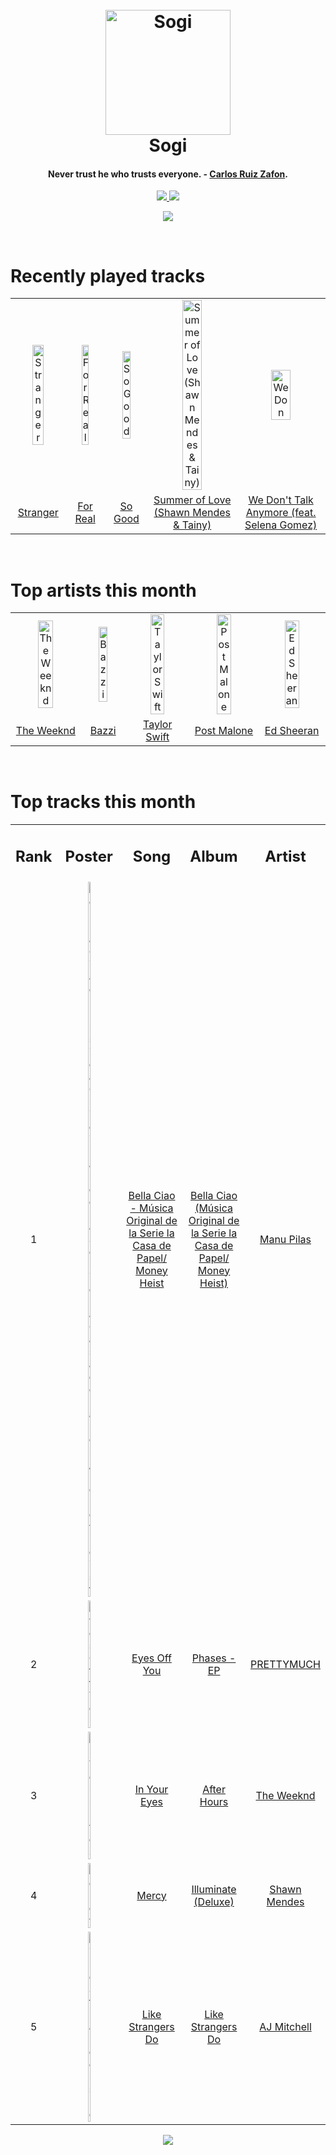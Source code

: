 <h1 align='center'>
  <br>
  <a href='https://www.youtube.com/watch?v=dQw4w9WgXcQ'><img src='https://i.ibb.co/XYSwTqV/kaguya-modified.png' alt='Sogi' width='200'></a>
  <br>
  Sogi
  <br>
</h1>

<h4 align='center'>Never trust he who trusts everyone. - <a href='https://duckduckgo.com/?q=Carlos+Ruiz+Zafon' target='_blank'>Carlos Ruiz Zafon</a>.</h4>

<p align='center'>
  <a href='https://discord.gg/96EA7ENfV9'>
    <img src='https://img.shields.io/discord/775232281954353183?color=blue&label=Discord'>
  </a>
  <a href='https://sxoxgxi.pythonanywhere.com/'><img src='https://img.shields.io/website?down_color=red&down_message=offline&label=Blog&up_color=light%20green&up_message=online&url=https%3A%2F%2Fsxoxgxi.pythonanywhere.com'></a>
</p>
<p status, align='center'>
  <a href='https://open.spotify.com/user/317777c47jvjnq6zzzwbijw6gbmi'>
    <img src='https://img.shields.io/badge/Sogi-Offline-&?style=social&logo=spotify'>
  </a>
</p status>
<!------ RECENTLY PLAYED ------>

<p recentlyplayed, float='left'>
  <br>
  <h1>Recently played tracks</h1>
  <p></p>
  <table style='width:100%'>
    <tr align='center'>
      <td><img class='artists' src='https://i.scdn.co/image/ab67616d0000b27337a04015658168ca6e6e604a' alt='Stranger' style='width:50%'>
      </td>
      <td><img class='artists' src='https://i.scdn.co/image/ab67616d0000b27354d4b18b9f5dfe0da3e3d97a' alt='For Real' style='width:50%'>
      </td>
      <td><img class='artists' src='https://i.scdn.co/image/ab67616d0000b27339e6616a499bc092f469cae0' alt='So Good' style='width:50%'>
      </td>
      <td><img class='artists' src='https://i.scdn.co/image/ab67616d0000b273a111c87c210cc9bff93948bd' alt='Summer of Love (Shawn Mendes & Tainy)' style='width:50%'>
      </td>
      <td><img class='artists' src='https://i.scdn.co/image/ab67616d0000b273633a2d775747bccfbcb17a45' alt='We Don't Talk Anymore (feat. Selena Gomez)' style='width:50%'>
      </td>
    </tr>
    <tr align='center'>
      <td>
      <a href='https://open.spotify.com/track/3aUD2nXnCYiGd9V1UhfyRz'>Stranger</a>
      </td>
      <td>
      <a href='https://open.spotify.com/track/3KGOU3IJI5Qs4DrNiEF83r'>For Real</a>
      </td>
      <td>
      <a href='https://open.spotify.com/track/6kxaaIeowajN7w21PfMLbu'>So Good</a>
      </td>
      <td>
      <a href='https://open.spotify.com/track/0z8hI3OPS8ADPWtoCjjLl6'>Summer of Love (Shawn Mendes & Tainy)</a>
      </td>
      <td>
      <a href='https://open.spotify.com/track/06KyNuuMOX1ROXRhj787tj'>We Don't Talk Anymore (feat. Selena Gomez)</a>
      </td>
    </tr>
  </table>
</p recentlyplayed>
<!------ .RECENTLY PLAYED ------>
<!------ TOP ARTISTS ------>

<p topartists, float='left'>
  <br>
  <h1>Top artists this month</h1>
  <p></p>
  <table style='width:100%'>
    <tr align='center'>
      <td><img class='artists' src='https://i.scdn.co/image/ab6761610000e5ebb5f9e28219c169fd4b9e8379' alt='The Weeknd' style='width:50%'>
      </td>
      <td><img class='artists' src='https://i.scdn.co/image/ab6761610000e5eb72a8e86c457085e7fdd3453f' alt='Bazzi' style='width:50%'>
      </td>
      <td><img class='artists' src='https://i.scdn.co/image/ab6761610000e5eb5a00969a4698c3132a15fbb0' alt='Taylor Swift' style='width:50%'>
      </td>
      <td><img class='artists' src='https://i.scdn.co/image/ab6761610000e5ebb894ef9fa437b0389c5567cc' alt='Post Malone' style='width:50%'>
      </td>
      <td><img class='artists' src='https://i.scdn.co/image/ab6761610000e5eb12a2ef08d00dd7451a6dbed6' alt='Ed Sheeran' style='width:50%'>
      </td>
    </tr>
    <tr align='center'>
      <td>
      <a href='https://open.spotify.com/artist/1Xyo4u8uXC1ZmMpatF05PJ'>The Weeknd</a>
      </td>
      <td>
      <a href='https://open.spotify.com/artist/4GvEc3ANtPPjt1ZJllr5Zl'>Bazzi</a>
      </td>
      <td>
      <a href='https://open.spotify.com/artist/06HL4z0CvFAxyc27GXpf02'>Taylor Swift</a>
      </td>
      <td>
      <a href='https://open.spotify.com/artist/246dkjvS1zLTtiykXe5h60'>Post Malone</a>
      </td>
      <td>
      <a href='https://open.spotify.com/artist/6eUKZXaKkcviH0Ku9w2n3V'>Ed Sheeran</a>
      </td>
    </tr>
  </table>
</p topartists>
<!------ .TOP ARTISTS ------>

<!------ TOP SONGS ------>

<p topsongs, float='left' >
  <br>
  <h1>Top tracks this month</h1>
  <p></p>
  <table style='width:100%'>
    <tr align='center'>
      <td>
      <h2>Rank</h2>
      </td>
      <td>
      <h2>Poster</h2>
      </td>
      <td>
      <h2>Song</h2>
      </td>
      <td>
      <h2>Album</h2>
      </td>
      <td>
      <h2>Artist</h2>
      </td>
    </tr>
    <tr align='center'>
      <td>
      1
      </td>
      <td><img class='artists' src='https://i.scdn.co/image/ab67616d0000b273f3c7e4934b8dd9eedf69e6e5' alt='Bella Ciao - Música Original de la Serie la Casa de Papel/ Money Heist' style='width:10%'>
      </td>
      <td>
      <a href='https://open.spotify.com/track/3lWzVNe1yFZlkeBBzUuZYu'>Bella Ciao - Música Original de la Serie la Casa de Papel/ Money Heist</a>
      </td>
      <td>
      <a href='https://open.spotify.com/album/05Ng00IfiS6xeyQX8WtjHU'>Bella Ciao (Música Original de la Serie la Casa de Papel/ Money Heist)</a>
      </td>
      <td>
      <a href='https://open.spotify.com/artist/2TJHmhbmT7L3gw2NKyDTHh'>Manu Pilas</a>
      </td>
    </tr>
    <tr align='center'>
      <td>
      2
      </td>
      <td><img class='artists' src='https://i.scdn.co/image/ab67616d0000b273d46d93ee7fb0589ef6973c5d' alt='Eyes Off You' style='width:10%'>
      </td>
      <td>
      <a href='https://open.spotify.com/track/0VpEX8ib3wE7u8NOw4szU6'>Eyes Off You</a>
      </td>
      <td>
      <a href='https://open.spotify.com/album/2eiprRNqzj5s3IPLvKsF6z'>Phases - EP</a>
      </td>
      <td>
      <a href='https://open.spotify.com/artist/5Y8eJDj37KhaEeqbVO7Ag1'>PRETTYMUCH</a>
      </td>
    </tr>
    <tr align='center'>
      <td>
      3
      </td>
      <td><img class='artists' src='https://i.scdn.co/image/ab67616d0000b2738863bc11d2aa12b54f5aeb36' alt='In Your Eyes' style='width:10%'>
      </td>
      <td>
      <a href='https://open.spotify.com/track/7szuecWAPwGoV1e5vGu8tl'>In Your Eyes</a>
      </td>
      <td>
      <a href='https://open.spotify.com/album/4yP0hdKOZPNshxUOjY0cZj'>After Hours</a>
      </td>
      <td>
      <a href='https://open.spotify.com/artist/1Xyo4u8uXC1ZmMpatF05PJ'>The Weeknd</a>
      </td>
    </tr>
    <tr align='center'>
      <td>
      4
      </td>
      <td><img class='artists' src='https://i.scdn.co/image/ab67616d0000b273ea3ef7697cfd5705b8f47521' alt='Mercy' style='width:10%'>
      </td>
      <td>
      <a href='https://open.spotify.com/track/0AS63m1wHv9n4VVRizK6Hc'>Mercy</a>
      </td>
      <td>
      <a href='https://open.spotify.com/album/3wBabo4pmzsYjALMSKY7Iq'>Illuminate (Deluxe)</a>
      </td>
      <td>
      <a href='https://open.spotify.com/artist/7n2wHs1TKAczGzO7Dd2rGr'>Shawn Mendes</a>
      </td>
    </tr>
    <tr align='center'>
      <td>
      5
      </td>
      <td><img class='artists' src='https://i.scdn.co/image/ab67616d0000b273802daca0d0ad4f91cf420b56' alt='Like Strangers Do' style='width:10%'>
      </td>
      <td>
      <a href='https://open.spotify.com/track/0Wc6cbF38a90b8wov9V63F'>Like Strangers Do</a>
      </td>
      <td>
      <a href='https://open.spotify.com/album/3fFTDPRQZRpbH5pgqvepFZ'>Like Strangers Do</a>
      </td>
      <td>
      <a href='https://open.spotify.com/artist/6dn6x1XOng3LOAnfTjUn77'>AJ Mitchell</a>
      </td>
    </tr>
  </table>
</p topsongs>
<!------ .TOP SONGS ------>
<p align='center'>
  <img src='https://profile-counter.glitch.me/sxoxgxi/count.svg'>
</p>
